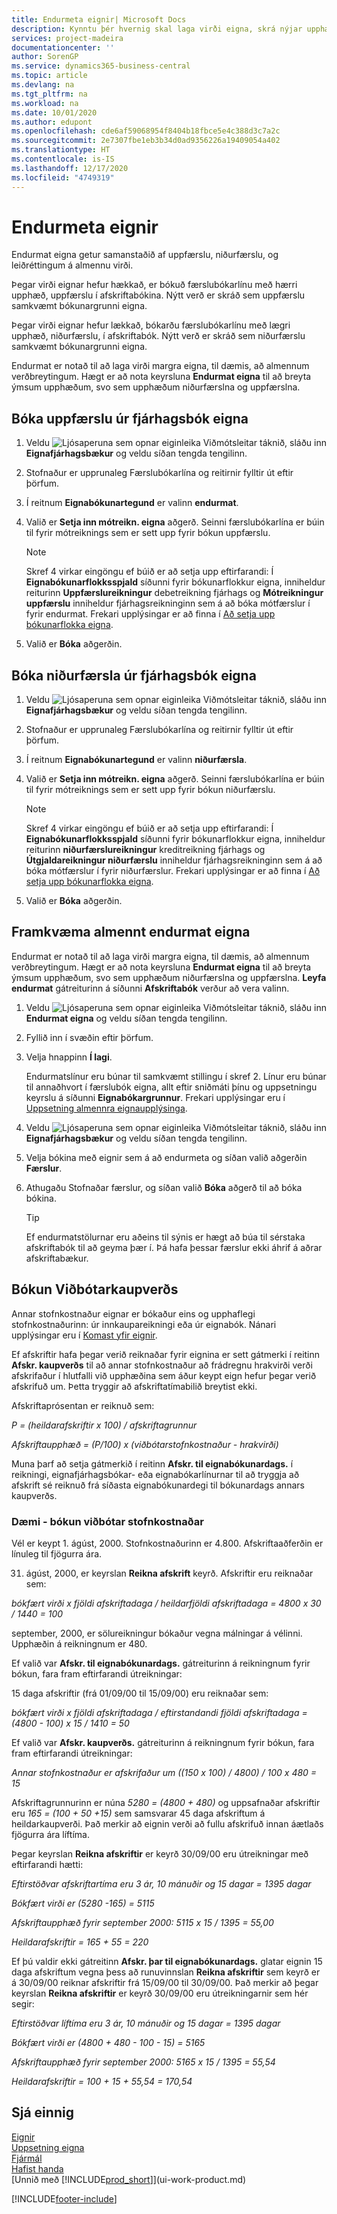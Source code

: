 ```yaml
---
title: Endurmeta eignir| Microsoft Docs
description: Kynntu þér hvernig skal laga virði eigna, skrá nýjar upphæðir sem niðurfærslu eða uppfærslu og bóka viðbótarkaupverð.
services: project-madeira
documentationcenter: ''
author: SorenGP
ms.service: dynamics365-business-central
ms.topic: article
ms.devlang: na
ms.tgt_pltfrm: na
ms.workload: na
ms.date: 10/01/2020
ms.author: edupont
ms.openlocfilehash: cde6af59068954f8404b18fbce5e4c388d3c7a2c
ms.sourcegitcommit: 2e7307fbe1eb3b34d0ad9356226a19409054a402
ms.translationtype: HT
ms.contentlocale: is-IS
ms.lasthandoff: 12/17/2020
ms.locfileid: "4749319"
---
```

# <a name="revalue-fixed-assets"></a>Endurmeta eignir
Endurmat eigna getur samanstaðið af uppfærslu, niðurfærslu, og leiðréttingum á almennu virði.

Þegar virði eignar hefur hækkað, er bókuð færslubókarlínu með hærri upphæð, uppfærslu í afskriftabókina. Nýtt verð er skráð sem uppfærslu samkvæmt bókunargrunni eigna.

Þegar virði eignar hefur lækkað, bókarðu færslubókarlínu með lægri upphæð, niðurfærslu, í afskriftabók. Nýtt verð er skráð sem niðurfærslu samkvæmt bókunargrunni eigna.

Endurmat er notað til að laga virði margra eigna, til dæmis, að almennum verðbreytingum. Hægt er að nota keyrsluna **Endurmat eigna** til að breyta ýmsum upphæðum, svo sem upphæðum niðurfærslna og uppfærslna.

## <a name="to-post-an-appreciation-from-the-fixed-asset-gl-journal"></a>Bóka uppfærslu úr fjárhagsbók eigna
1. Veldu ![Ljósaperuna sem opnar eiginleika Viðmótsleitar](media/ui-search/search_small.png "Segðu mér hvað þú vilt gera") táknið, sláðu inn **Eignafjárhagsbækur** og veldu síðan tengda tengilinn.  
2. Stofnaður er upprunaleg Færslubókarlína og reitirnir fylltir út eftir þörfum.
3. Í reitnum **Eignabókunartegund** er valinn **endurmat**.
4. Valið er **Setja inn mótreikn. eigna** aðgerð. Seinni færslubókarlína er búin til fyrir mótreiknings sem er sett upp fyrir bókun uppfærslu.

    > [!NOTE]  
    >   Skref 4 virkar eingöngu ef búið er að setja upp eftirfarandi: Í **Eignabókunarflokksspjald** síðunni fyrir bókunarflokkur eigna, inniheldur reiturinn **Uppfærslureikningur** debetreikning fjárhags og **Mótreikningur uppfærslu** inniheldur fjárhagsreikninginn sem á að bóka mótfærslur í fyrir endurmat. Frekari upplýsingar er að finna í [Að setja upp bókunarflokka eigna](fa-how-setup-general.md#to-set-up-fixed-asset-posting-groups).  
5. Valið er **Bóka** aðgerðin.

## <a name="to-post-a-write-down-from-the-fixed-asset-gl-journal"></a>Bóka niðurfærsla úr fjárhagsbók eigna
1. Veldu ![Ljósaperuna sem opnar eiginleika Viðmótsleitar](media/ui-search/search_small.png "Segðu mér hvað þú vilt gera") táknið, sláðu inn **Eignafjárhagsbækur** og veldu síðan tengda tengilinn.  
2. Stofnaður er upprunaleg Færslubókarlína og reitirnir fylltir út eftir þörfum.
3. Í reitnum **Eignabókunartegund** er valinn **niðurfærsla**.
4. Valið er **Setja inn mótreikn. eigna** aðgerð. Seinni færslubókarlína er búin til fyrir mótreiknings sem er sett upp fyrir bókun niðurfærslu.

    > [!NOTE]  
    >   Skref 4 virkar eingöngu ef búið er að setja upp eftirfarandi: Í **Eignabókunarflokksspjald** síðunni fyrir bókunarflokkur eigna, inniheldur reiturinn **niðurfærslureikningur** kreditreikning fjárhags og **Útgjaldareikningur niðurfærslu** inniheldur fjárhagsreikninginn sem á að bóka mótfærslur í fyrir niðurfærslur. Frekari upplýsingar er að finna í [Að setja upp bókunarflokka eigna](fa-how-setup-general.md#to-set-up-fixed-asset-posting-groups).
5. Valið er **Bóka** aðgerðin.

## <a name="to-perform-general-revaluation-of-fixed-assets"></a>Framkvæma almennt endurmat eigna
Endurmat er notað til að laga virði margra eigna, til dæmis, að almennum verðbreytingum. Hægt er að nota keyrsluna **Endurmat eigna** til að breyta ýmsum upphæðum, svo sem upphæðum niðurfærslna og uppfærslna. **Leyfa endurmat** gátreiturinn á síðunni **Afskriftabók** verður að vera valinn.

1. Veldu ![Ljósaperuna sem opnar eiginleika Viðmótsleitar](media/ui-search/search_small.png "Segðu mér hvað þú vilt gera") táknið, sláðu inn **Endurmat eigna** og veldu síðan tengda tengilinn.  
2. Fyllið inn í svæðin eftir þörfum.
3. Velja hnappinn **Í lagi**.

    Endurmatslínur eru búnar til samkvæmt stillingu í skref 2. Línur eru búnar til annaðhvort í færslubók eigna, allt eftir sniðmáti þínu og uppsetningu keyrslu á síðunni **Eignabókargrunnur**. Frekari upplýsingar eru í [Uppsetning almennra eignaupplýsinga](fa-how-setup-general.md).
4. Veldu ![Ljósaperuna sem opnar eiginleika Viðmótsleitar](media/ui-search/search_small.png "Segðu mér hvað þú vilt gera") táknið, sláðu inn **Eignafjárhagsbækur** og veldu síðan tengda tengilinn.  
5. Velja bókina með eignir sem á að endurmeta og síðan valið aðgerðin **Færslur**.  
6. Athugaðu Stofnaðar færslur, og síðan valið **Bóka** aðgerð til að bóka bókina.

    > [!TIP]  
    >   Ef endurmatstölurnar eru aðeins til sýnis er hægt að búa til sérstaka afskriftabók til að geyma þær í. Þá hafa þessar færslur ekki áhrif á aðrar afskriftabækur.

## <a name="to-post-additional-acquisition-costs"></a>Bókun Viðbótarkaupverðs
Annar stofnkostnaður eignar er bókaður eins og upphaflegi stofnkostnaðurinn: úr innkaupareikningi eða úr eignabók. Nánari upplýsingar eru í [Komast yfir eignir](fa-how-acquire.md).  

Ef afskriftir hafa þegar verið reiknaðar fyrir eignina er sett gátmerki í reitinn **Afskr. kaupverðs** til að annar stofnkostnaður að frádregnu hrakvirði verði afskrifaður í hlutfalli við upphæðina sem áður keypt eign hefur þegar verið afskrifuð um. Þetta tryggir að afskriftatímabilið breytist ekki.  

Afskriftaprósentan er reiknuð sem:  

*P = (heildarafskriftir x 100) / afskriftagrunnur*

*Afskriftaupphæð = (P/100) x (viðbótarstofnkostnaður - hrakvirði)*  

Muna þarf að setja gátmerkið í reitinn **Afskr. til eignabókunardags.** í reikningi, eignafjárhagsbókar- eða eignabókarlínurnar til að tryggja að afskrift sé reiknuð frá síðasta eignabókunardegi til bókunardags annars kaupverðs.

### <a name="example---posting-additional-acquisition-costs"></a>Dæmi - bókun viðbótar stofnkostnaðar
Vél er keypt 1. ágúst, 2000. Stofnkostnaðurinn er 4.800. Afskriftaaðferðin er línuleg til fjögurra ára.

31. ágúst, 2000, er keyrslan **Reikna afskrift** keyrð. Afskriftir eru reiknaðar sem:

*bókfært virði x fjöldi afskriftadaga / heildarfjöldi afskriftadaga = 4800 x 30 / 1440 = 100*  

september, 2000, er sölureikningur bókaður vegna málningar á vélinni. Upphæðin á reikningnum er 480.

Ef valið var **Afskr. til eignabókunardags.** gátreiturinn á reikningnum fyrir bókun, fara fram eftirfarandi útreikningar:  

15 daga afskriftir (frá 01/09/00 til 15/09/00) eru reiknaðar sem:

*bókfært virði x fjöldi afskriftadaga / eftirstandandi fjöldi afskriftadaga = (4800 - 100) x 15 / 1410 = 50*

Ef valið var **Afskr. kaupverðs.** gátreiturinn á reikningnum fyrir bókun, fara fram eftirfarandi útreikningar:  

*Annar stofnkostnaður er afskrifaður um ((150 x 100) / 4800) / 100 x 480 = 15*

Afskriftagrunnurinn er núna *5280 = (4800 + 480)* og uppsafnaðar afskriftir eru *165 = (100 + 50 +15)* sem samsvarar 45 daga afskriftum á heildarkaupverði. Það merkir að eignin verði að fullu afskrifuð innan áætlaðs fjögurra ára líftíma.  

Þegar keyrslan **Reikna afskriftir** er keyrð 30/09/00 eru útreikningar með eftirfarandi hætti:  

*Eftirstöðvar afskriftartíma eru 3 ár, 10 mánuðir og 15 dagar = 1395 dagar*  

*Bókfært virði er (5280 -165) = 5115*  

*Afskriftaupphæð fyrir september 2000: 5115 x 15 / 1395 = 55,00*  

*Heildarafskriftir = 165 + 55 = 220*  

Ef þú valdir ekki gátreitinn **Afskr. þar til eignabókunardags.** glatar eignin 15 daga afskriftum vegna þess að runuvinnslan **Reikna afskriftir** sem keyrð er á 30/09/00 reiknar afskriftir frá 15/09/00 til 30/09/00. Það merkir að þegar keyrslan **Reikna afskriftir** er keyrð 30/09/00 eru útreikningarnir sem hér segir:  

*Eftirstöðvar líftíma eru 3 ár, 10 mánuðir og 15 dagar = 1395 dagar*  

*Bókfært virði er (4800 + 480 - 100 - 15) = 5165*

*Afskriftaupphæð fyrir september 2000: 5165 x 15 / 1395 = 55,54*  

*Heildarafskriftir = 100 + 15 + 55,54 = 170,54*

## <a name="see-also"></a>Sjá einnig
[Eignir](fa-manage.md)  
[Uppsetning eigna](fa-setup.md)  
[Fjármál](finance.md)  
[Hafist handa](product-get-started.md)  
[Unnið með [!INCLUDE[prod_short](includes/prod_short.md)]](ui-work-product.md)


[!INCLUDE[footer-include](includes/footer-banner.md)]